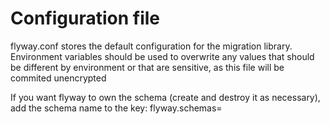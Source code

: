 # Configuration file

flyway.conf stores the default configuration for the migration library. Environment variables should be used to overwrite any values that should be different by environment or that are sensitive, as this file will be commited unencrypted

If you want flyway to own the schema (create and destroy it as necessary), add the schema name to the key:
flyway.schemas=